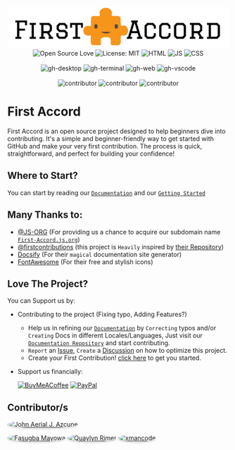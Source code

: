 <p align="center" style="text-decoration:none">
    <img alt="Open Source Love" src="/logo_md_l.webp" class="index-logo">
    <br>
    <!-- BADGES -->
    <a href="https://github.com/STICKnoLOGIC/First-Accord" alt="Open Source Love" style="text-decoration:none">
        <img alt="Open Source Love" src="https://STICKnoLOGIC.github.io/open-source-badges/badges/open-source-v1/open-source.svg">
    </a>
    <a href="/LICENSE" alt="License: MIT"  style="text-decoration:none">
        <img alt="License: MIT" src="https://img.shields.io/badge/License-MIT-green.svg" >
    </a>
    <img alt="HTML" src="https://img.shields.io/badge/html5-545454?style=flat&logo=html5&logoColor=white&labelColor=%23E34F26" >
    <img alt="JS" src="https://img.shields.io/badge/JavaScript-545454?style=flat&logo=javascript&logoColor=black&labelColor=yellow" >
    <img alt="CSS" src="https://img.shields.io/badge/css3-545454?style=flat&logo=css3&logoColor=white&labelColor=%231572B6" >
    <br><br>
    <!-- TUTORIAL -->
    <a href="https://first-accord.js.org/docs/#/guide/github-desktop" target="blank" alt="gh-desktop"  style="text-decoration:none">
        <img alt="gh-desktop" src="https://img.shields.io/badge/GitHub-Desktop-blue?style=flat&logo=github&logoColor=white" >
    </a>
    <a href="https://first-accord.js.org/docs/#/guide/github-cli" target="blank" alt="gh-terminal"  style="text-decoration:none">
        <img alt="gh-terminal" src="https://img.shields.io/badge/CLI-Bash-blue?style=flat&logo=gnometerminal&logoColor=white" >
    </a>
    <a href="https://first-accord.js.org/docs/#/guide/github-browser" target="blank" alt="gh-web"  style="text-decoration:none">
        <img alt="gh-web" src="https://img.shields.io/badge/Web-Browser-blue?style=flat&logo=google-chrome&logoColor=white" >
    </a>
    <a href="https://first-accord.js.org/docs/#/guide/github-vscode" target="blank" alt="gh-vscode"  style="text-decoration:none">
        <img alt="gh-vscode" src="https://img.shields.io/badge/VisualStudio-Code-blue" >
     </a>
    <br><br>
    <!-- STATUS -->
    <img alt="contributor" src="https://img.shields.io/github/directory-file-count/sticknologic/first-accord/contributors/names?color=orange&label=CONTRIBUTOR&style=flat">
    <img alt="contributor" src="https://img.shields.io/github/issues-raw/sticknologic/first-accord?color=orange&label=ISSUE&style=flat">
    <img alt="contributor" src="https://img.shields.io/github/issues-pr-raw/sticknologic/first-accord?color=orange&label=PULL&style=flat">
</p>

# First Accord
 First Accord is an open source project designed to help beginners dive into contributing. It's a simple and beginner-friendly way to get started with GitHub and make your very first contribution. The process is quick, straightforward, and perfect for building your confidence!

## Where to Start?
You can start by reading our [`Documentation`](https://first-accord.js.org/docs) and our [`Getting Started`](https://first-accord.js.org/docs/#/getting-started)

## Many Thanks to:
 - [@JS-ORG](https://github.com/js-org) (For providing us a chance to acquire our subdomain name [`First-Accord.js.org`](https://First-Accord.js.org))
 - [@firstcontributions](https://github.com/firstcontributions) (this project is `Heavily` inspired by [their Repository](https://github.com/firstcontributions/first-contributions))
 - [Docsify](https://docsify.js.org/) (For their `magical` documentation site generator)
 - [FontAwesome](https://github.com/FortAwesome/Font-Awesome) (For their free and stylish icons)

## Love The Project?
You can Support us by:
* Contributing to the project (Fixing typo, Adding Features?)
  - Help us in refining our [`Documentation`](https://First-Accord.js.org/docs) by `Correcting` typos and/or `Creating` Docs in different Locales/Languages, Just visit our [`Documentation Repository`](https://github.com/STICKnoLOGIC/First-Accord-Docs) and start contributing.
  - `Report` an [Issue](https://github.com/STICKnoLOGIC/First-Accord/issues), `Create` a [Discussion](https://github.com/STICKnoLOGIC/First-Accord/discussions) on how to optimize this project.
  - Create your First Contribution! [click here](https://first-accord.js.org/docs/#/getting-started) to get you started.

* Support us financially:

  [![BuyMeACoffee](https://img.shields.io/badge/Buy%20Me%20a%20Coffee-ffdd00?style=flat&logo=buy-me-a-coffee&logoColor=black)](https://buymeacoffee.com/STICKnoLOGIC)
  [![PayPal](https://img.shields.io/badge/PayPal-00457C?style=flat&logo=paypal&logoColor=white)](https://paypal.me/yhalSTICKnoLOGIC)

## Contributor/s

<!--GAMFC--><a href="https://github.com/STICKnoLOGIC" title="John Aerial J. Azcune"><img style="border-radius: 50%; box-shadow: 0 2px 4px rgba(0,0,0,0.2);" src="https://avatars.githubusercontent.com/u/65322242?v=4" width="42;" alt="John Aerial J. Azcune"/></a>
<a href="https://github.com/Fash-Mayor" title="Fasugba Mayowa"><img style="border-radius: 50%; box-shadow: 0 2px 4px rgba(0,0,0,0.2);" src="https://avatars.githubusercontent.com/u/129373577?v=4" width="42;" alt="Fasugba Mayowa"/></a>
<a href="https://github.com/killerdevildog" title="Quaylyn Rimer"><img style="border-radius: 50%; box-shadow: 0 2px 4px rgba(0,0,0,0.2);" src="https://avatars.githubusercontent.com/u/31830590?v=4" width="42;" alt="Quaylyn Rimer"/></a>
<a href="https://github.com/xmancode" title="xmancode"><img style="border-radius: 50%; box-shadow: 0 2px 4px rgba(0,0,0,0.2);" src="https://avatars.githubusercontent.com/u/15168172?v=4" width="42;" alt="xmancode"/></a><!--GAMFC-END-->
